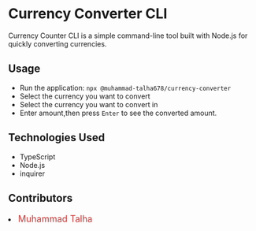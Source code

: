 # Currency Converter CLI

Currency Counter CLI is a simple command-line tool built with Node.js for quickly converting currencies.

## Usage

+ Run the application: `npx @muhammad-talha678/currency-converter`
+ Select the currency you want to convert
+ Select the currency you want to convert in
+ Enter amount,then press `Enter` to see the converted amount.

## Technologies Used

+ TypeScript
+ Node.js
+ inquirer

## Contributors

<a style="text-decoration:none ; color: grey" href="https://www.npmjs.com/package/@muhammad-talha678/currency-converter">
    <span class="link-icon opacity: 1;" style="position: absolute;
    left: 0;
    top: 50%;
    transform: translateY(-50%);
    width: 20px;
    height: 20px;
    opacity: 0;
    transition: opacity 0.3s;">
      <svg aria-hidden="true" role="img" class="octicon octicon-link" viewBox="0 0 16 16" width="16" height="16" fill="currentColor">
        <path fill-rule="evenodd" d="M7.775 3.275a.75.75 0 001.06 1.06l1.25-1.25a2 2 0 112.83 2.83l-2.5 2.5a2 2 0 01-2.83 0 .75.75 0 00-1.06 1.06 3.5 3.5 0 004.95 0l2.5-2.5a3.5 3.5 0 00-4.95-4.95l-1.25 1.25zm-4.69 9.64a2 2 0 010-2.83l2.5-2.5a2 2 0 012.83 0 .75.75 0 001.06-1.06 3.5 3.5 0 00-4.95 0l-2.5 2.5a3.5 3.5 0 004.95 4.95l1.25-1.25a.75.75 0 00-1.06-1.06l-1.25 1.25a2 2 0 01-2.83 0z"></path>
      </svg>
    </span>
      </a>
 <li>
    <a href="https://github.com/Muhammadtalha678"
      style ="text-decoration: none;font-size: 18px;color: #cb3837;
    text-decoration: none;
    font-weight: normal;
    line-height: 1.4;
     "> Muhammad Talha</a>
</li>

